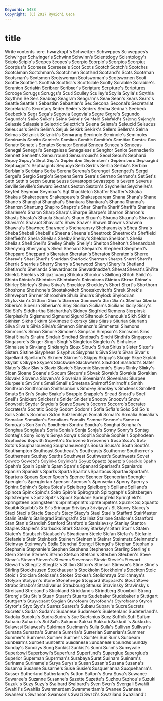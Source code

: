 ```yaml
---
Keywords: 5488 
Copyright: (C) 2017 Ryuichi Ueda
---
```


# title

Write contents here.
hwarzkopf's Schweitzer Schweppes Schweppes's Schwinger Schwinger's Schwinn Schwinn's Scientology Scientology's
Scipio Scipio's Scopes Scopes's Scorpio Scorpio's Scorpios Scorpius Scorpius's Scorsese
Scorsese's Scot Scot's Scotch Scotch's Scotches Scotchman Scotchman's Scotchmen Scotland
Scotland's Scots Scotsman Scotsman's Scotsmen Scotswoman Scotswoman's Scotswomen Scott Scottie
Scottie's Scottish Scottish's Scottsdale Scotty Scrabble Scrabble's Scranton Scriabin Scribner
Scribner's Scripture Scripture's Scriptures Scrooge Scruggs Scruggs's Scud Sculley Sculley's
Scylla Scylla's Scythia Scythian Se Se's Seaborg Seagram Seagram's Sean
Sean's Sears Sears's Seattle Seattle's Sebastian Sebastian's Sec Seconal Seconal's
Secretariat Secretariat's Secretary Seder Seder's Seders Sedna Sedna's Seebeck Seebeck's
Sega Sega's Segovia Segovia's Segre Segre's Segundo Segundo's Seiko Seiko's
Seine Seine's Seinfeld Seinfeld's Sejong Sejong's Selassie Selassie's Selectric Selectric's
Selena Selena's Seleucid Seleucus Seleucus's Selim Selim's Seljuk Selkirk Selkirk's
Sellers Sellers's Selma Selma's Selznick Selznick's Semarang Seminole Seminole's Seminoles
Semiramis Semite Semite's Semites Semitic Semitic's Semitics Semtex Sen Senate
Senate's Senates Senator Sendai Seneca Seneca's Senecas Senegal Senegal's Senegalese
Senegalese's Senghor Senior Sennacherib Sennett Sennett's Sensurround Sensurround's Seoul Seoul's
Sephardi Sepoy Sepoy's Sept Sept's September September's Septembers Septuagint Septuagint's
Septuagints Sequoya Serb Serb's Serbia Serbia's Serbian Serbian's Serbians Serbs
Serena Serena's Serengeti Serengeti's Sergei Sergei's Sergio Sergio's Serpens Serra
Serra's Serrano Serrano's Set Set's Seth Seth's Seton Seurat Seuss
Sevastopol Sevastopol's Severn Severus Seville Seville's Seward Sextans Sexton Sexton's
Seychelles Seychelles's Seyfert Seymour Seymour's Sgt Shackleton Shaffer Shaffer's Shaka
Shaka's Shakespeare Shakespeare's Shakespearean Shana Shana's Shane Shane's Shanghai Shanghai's
Shankara Shankara's Shanna Shanna's Shannon Shantung Shapiro Shapiro's Shari Shari'a
Sharif Sharif's Sharlene Sharlene's Sharon Sharp Sharp's Sharpe Sharpe's Sharron
Sharron's Shasta Shasta's Shaula Shaula's Shaun Shaun's Shauna Shauna's Shavian
Shavian's Shavuot Shavuot's Shaw Shaw's Shawn Shawn's Shawna Shawna's Shawnee
Shawnee's Shcharansky Shcharansky's Shea Shea's Sheba Shebeli Shebeli's Sheena Sheena's
Sheetrock Sheetrock's Sheffield Sheffield's Sheila Sheila's Shelby Shelby's Sheldon Sheldon's
Shelia Shelia's Shell Shell's Shelley Shelly Shelly's Shelton Shelton's Shenandoah
Shenyang Shenyang's Sheol Shepard Shepard's Shepherd Shepherd's Sheppard Sheppard's Sheratan
Sheratan's Sheraton Sheraton's Sheree Sheree's Sheri Sheri's Sheridan Sherlock Sherman
Sherpa Sherri Sherri's Sherrie Sherrie's Sherry Sherry's Sherwood Sheryl Sheryl's
Shetland Shetland's Shetlands Shevardnadze Shevardnadze's Shevat Shevat's Shi'ite Shields Shields's
Shijiazhuang Shikoku Shikoku's Shillong Shiloh Shiloh's Shinto Shinto's Shintoism Shintoism's
Shintoisms Shintos Shiraz Shiraz's Shirley Shirley's Shiva Shiva's Shockley Shockley's
Short Short's Shorthorn Shoshone Shoshone's Shostakovitch Shostakovitch's Shrek Shrek's Shreveport
Shriner Shropshire Shula Shula's Shylock Shylockian Shylockian's Si Siam Siam's
Siamese Siamese's Sian Sian's Sibelius Siberia Siberia's Siberian Siberian's Sibyl
Sicilian Sicilian's Sicilians Sicily Sicily's Sid Sid's Siddhartha Siddhartha's Sidney
Siegfried Siemens Sierpinski Sierpinski's Sigismund Sigmund Sigurd Sihanouk Sihanouk's Sikh
Sikh's Sikhism Sikhs Sikkim Sikkimese Sikorsky Silas Silas's Silurian Silurian's
Silva Silva's Silvia Silvia's Simenon Simenon's Simmental Simmons Simmons's Simon
Simone Simone's Simpson Simpson's Simpsons Sims Sinai Sinai's Sinatra Sinclair
Sindbad Sindbad's Sindhi Sindhi's Singapore Singapore's Singer Singh Singh's Singleton
Singleton's Sinhalese Sinhalese's Sinkiang Sinkiang's Sioux Sioux's Sirius Sirius's Sister
Sister's Sisters Sistine Sisyphean Sisyphus Sisyphus's Siva Siva's Sivan Sivan's
Sjaelland Sjaelland's Skinner Skinner's Skippy Skippy's Skopje Skye Skylab Skylab's
Skype Skype's Slackware Slackware's Slashdot Slashdot's Slater Slater's Slav Slav's
Slavic Slavic's Slavonic Slavonic's Slavs Slinky Slinky's Sloan Sloane Sloane's
Slocum Slocum's Slovak Slovak's Slovakia Slovakian Slovaks Slovenia Slovenia's Slovenian
Slovenian's Slovenians Slurpee Slurpee's Sm Sm's Small Small's Smetana Smirnoff
Smirnoff's Smith Smithson Smithsonian Smithsonian's Smokey Smokey's Smolensk Smollett Smuts
Sn Sn's Snake Snake's Snapple Snapple's Snead Snead's Snell Snell's
Snickers Snickers's Snider Snider's Snoopy Snoopy's Snow Snowbelt Snyder Snyder's
Soave Soave's Socorro Socorro's Socrates Socrates's Socratic Soddy Sodom Sodom's
Sofia Sofia's Soho Sol Sol's Solis Solis's Solomon Solon Solzhenitsyn
Somali Somali's Somalia Somalia's Somalian Somalian's Somalians Somalis Somme Somme's
Somoza Somoza's Son Son's Sondheim Sondra Sondra's Songhai Songhai's Songhua
Songhua's Sonia Sonia's Sonja Sonja's Sonny Sonny's Sontag Sontag's Sony
Sony's Sonya Sonya's Sophia Sophie Sophie's Sophoclean Sophocles Sopwith Sopwith's
Sorbonne Sorbonne's Sosa Sosa's Soto Soto's Souphanouvong Souphanouvong's Sousa Sousa's
South South's Southampton Southeast Southeast's Southeasts Southerner Southerner's Southerners Southey
Souths Southwest Southwest's Southwests Soviet Soweto Soweto's Soyinka Soyinka's Soyuz
Spaatz Spaatz's Spackle Spahn Spahn's Spain Spain's Spam Spam's Spaniard
Spaniard's Spaniards Spanish Spanish's Sparks Sparta Sparta's Spartacus Spartan Spartan's
Spartans Spears Speer Speer's Spence Spencer Spencerian Spengler Spengler's Spenglerian
Spenser Spenser's Spenserian Sperry Sperry's Sphinx Sphinx's Spica Spica's Spielberg
Spielberg's Spillane Spillane's Spinoza Spinx Spinx's Spiro Spiro's Spirograph Spirograph's
Spitsbergen Spitsbergen's Spitz Spitz's Spock Spokane Springfield Springfield's Springsteen Springsteen's
Sprint Sprint's Sprite Sprite's Sputnik Sq Squanto Squibb Squibb's Sr
Sr's Srinagar Srivijaya Srivijaya's St Stacey Stacey's Staci Staci's Stacie
Stacie's Stacy Stacy's Stael Stael's Stafford StairMaster Stalin Stalin's Stalingrad
Stalingrad's Stalinist Stallone Stallone's Stamford Stan Stan's Standish Stanford Stanford's
Stanislavsky Stanley Stanton Staples Staples's Starbucks Stark Starkey Starkey's Starr
Starr's Staten Staten's Staubach Staubach's Steadicam Steele Stefan Stefan's Stefanie
Stefanie's Stein Steinbeck Steinem Steinem's Steiner Steinmetz Steinmetz's Steinway Steinway's
Stella Stendhal Stengel Stengel's Stephan Stephan's Stephanie Stephanie's Stephen Stephens
Stephenson Sterling Sterling's Stern Sterne Sterne's Sterno Stetson Stetson's Steuben
Steuben's Steve Steve's Steven Steven's Stevens Stevenson Stevie Stevie's Stewart
Stewart's Stieglitz Stieglitz's Stilton Stilton's Stimson Stimson's Stine Stine's Stirling
Stockhausen Stockhausen's Stockholm Stockholm's Stockton Stoic Stoic's Stoicism Stoicism's Stokes
Stokes's Stolichnaya Stolichnaya's Stolypin Stolypin's Stone Stonehenge Stoppard Stoppard's Stout
Stowe Strabo Strabo's Stradivarius Strasbourg Strauss Stravinsky Stravinsky's Streisand Streisand's
Strickland Strickland's Strindberg Stromboli Strong Strong's Stu Stu's Stuart Stuart's
Stuarts Studebaker Studebaker's Stuttgart Stuttgart's Stuyvesant Stygian Styrofoam Styrofoam's Styrofoams
Styron Styron's Styx Styx's Suarez Suarez's Subaru Subaru's Sucre Sucrets
Sucrets's Sudan Sudan's Sudanese Sudanese's Sudetenland Sudetenland's Sudoku Sudoku's Sudra
Sudra's Sue Suetonius Suez Suffolk Sufi Sufism Suharto Suharto's Sui
Sui's Sukarno Sukkot Sukkoth Sukkoth's Sukkoths Sulawesi Sulawesi's Suleiman Suleiman's
Sulla Sulla's Sullivan Sullivan's Sumatra Sumatra's Sumeria Sumeria's Sumerian Sumerian's
Summer Summer's Summers Sumner Sumner's Sumter Sun Sun's Sunbeam Sunbeam's
Sunbelt Sunbelt's Sundanese Sundanese's Sundas Sunday Sunday's Sundays Sung Sunkist
Sunkist's Sunni Sunni's Sunnyvale Superbowl Superbowl's Superfund Superfund's Superglue Superglue's
Superior Superman Superman's Surabaya Surat Surinam Surinam's Suriname Suriname's Surya
Surya's Susan Susan's Susana Susana's Susanna Susanne Susanne's Susie Susie's
Susquehanna Susquehanna's Sussex Sutherland Sutherland's Sutton Sutton's Suva Suva's Suwanee
Suwanee's Suzanne Suzanne's Suzette Suzette's Suzhou Suzhou's Suzuki Suzuki's Suzy
Suzy's Svalbard Svalbard's Sven Sven's Svengali Swahili Swahili's Swahilis Swammerdam
Swammerdam's Swanee Swansea Swansea's Swanson Swanson's Swazi Swazi's Swaziland Swaziland's
